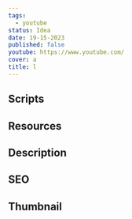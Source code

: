 ```yaml
---
tags:
  - youtube
status: Idea
date: 19-15-2023
published: false
youtube: https://www.youtube.com/
cover: a
title: l
---
```

## Scripts


## Resources


## Description


## SEO


## Thumbnail

